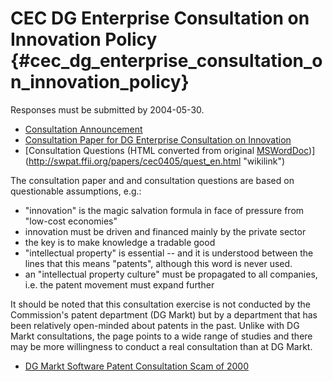 # CEC DG Enterprise Consultation on Innovation Policy {#cec_dg_enterprise_consultation_on_innovation_policy}

Responses must be submitted by 2004-05-30.

-   [Consultation
    Announcement](http://europa.eu.int/comm/enterprise/innovation/consultation/index.htm "wikilink")
-   [Consultation Paper for DG Enterprise Consultation on
    Innovation](http://europa.eu.int/comm/enterprise/innovation/consultation/docs/innovate.pdf "wikilink")
-   [Consultation Questions (HTML converted from original
    [MSWordDoc](MSWordDoc "wikilink"))](http://swpat.ffii.org/papers/cec0405/quest_en.html "wikilink")

The consultation paper and and consultation questions are based on
questionable assumptions, e.g.:

-   \"innovation\" is the magic salvation formula in face of pressure
    from \"low-cost economies\"
-   innovation must be driven and financed mainly by the private sector
-   the key is to make knowledge a tradable good
-   \"intellectual property\" is essential \-- and it is understood
    between the lines that this means \"patents\", although this word is
    never used.
-   an \"intellectual property culture\" must be propagated to all
    companies, i.e. the patent movement must expand further

It should be noted that this consultation exercise is not conducted by
the Commission\'s patent department (DG Markt) but by a department that
has been relatively open-minded about patents in the past. Unlike with
DG Markt consultations, the page points to a wide range of studies and
there may be more willingness to conduct a real consultation than at DG
Markt.

-   [DG Markt Software Patent Consultation Scam of
    2000](http://swpat.ffii.org/papers/eukonsult00/ "wikilink")
